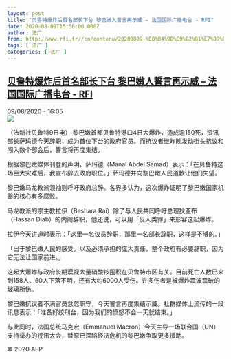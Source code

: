 ```yaml
---
layout: post
title: "贝鲁特爆炸后首名部长下台 黎巴嫩人誓言再示威 – 法国国际广播电台 - RFI"
date: 2020-08-09T15:56:00.000Z
author: 法广
from: http://www.rfi.fr//cn/contenu/20200809-%E8%B4%9D%E9%B2%81%E7%89%B9%E7%88%86%E7%82%B8%E5%90%8E%E9%A6%96%E5%90%8D%E9%83%A8%E9%95%BF%E4%B8%8B%E5%8F%B0-%E9%BB%8E%E5%B7%B4%E5%AB%A9%E4%BA%BA%E8%AA%93%E8%A8%80%E5%86%8D%E7%A4%BA%E5%A8%81
tags: [ 法广 ]
categories: [ 法广 ]
---
```

<!--1596988560000-->
[贝鲁特爆炸后首名部长下台 黎巴嫩人誓言再示威 – 法国国际广播电台 - RFI](http://www.rfi.fr//cn/contenu/20200809-%E8%B4%9D%E9%B2%81%E7%89%B9%E7%88%86%E7%82%B8%E5%90%8E%E9%A6%96%E5%90%8D%E9%83%A8%E9%95%BF%E4%B8%8B%E5%8F%B0-%E9%BB%8E%E5%B7%B4%E5%AB%A9%E4%BA%BA%E8%AA%93%E8%A8%80%E5%86%8D%E7%A4%BA%E5%A8%81)
------

<div>
<div>09/08/2020 - 16:05</div><img src="https://s.rfi.fr/media/display/59c90266-da4e-11ea-bc99-005056bff430/w:310/p:16x9/int0012b.200809220501.jpg"><div class="t-content__body u-clearfix"><div class="m-interstitial"></div><p>（法新社贝鲁特9日电）    黎巴嫩首都贝鲁特港口4日大爆炸，造成逾150死，资讯部长萨玛德今天辞职，成为首位下台的政府官员。而抗议者继昨晚发动街头抗议和闯入数个部会后，誓言将再度集结。</p><p>    根据黎巴嫩媒体刊登的声明，萨玛德（Manal Abdel Samad）表示：「在贝鲁特这场巨大灾难后，我宣布辞去政府职位。」萨玛德并向黎巴嫩人民道歉让他们失望。</p><p>    黎巴嫩马龙教派领袖则呼吁政府总辞。各界多认为，这次爆炸证明了黎巴嫩国家机器的核心有多腐败。</p><p>    马龙教派的宗主教拉伊（Beshara Rai）除了与人民共同呼吁总理狄亚布（Hassan Diab）的内阁辞职，他还说，可以用「反人类罪」来形容这起爆炸。</p><p>    拉伊今天讲道时表示：「这里一名议员辞职，那里一名部长辞职，这样是不够的。」</p><p>    「出于黎巴嫩人民的感受，以及必须承担的庞大责任，整个政府有必要辞职，因为它无法让国家前进。」</p><p>    这起大爆炸与政府长期漠视大量硝酸铵囤积在贝鲁特市区有关。目前死亡人数已来到158人、60人下落不明，还有大约6000人受伤。许多伤者是被爆炸震波震破的玻璃所伤。</p><p>    黎巴嫩抗议者不满官员怠忽职守，今天誓言再度集结示威。社群媒体上流传的一段讯息表示：「准备好绞刑台，因为我们的愤怒不会一天就结束。」</p><p>    与此同时，法国总统马克宏（Emmanuel Macron）今天主导一场联合国（UN）支持举办的视讯大会，替原已深陷经济危机的黎巴嫩争取更多援助。</p><p class="t-copyright">© 2020 AFP</p>        </div>
</div>
